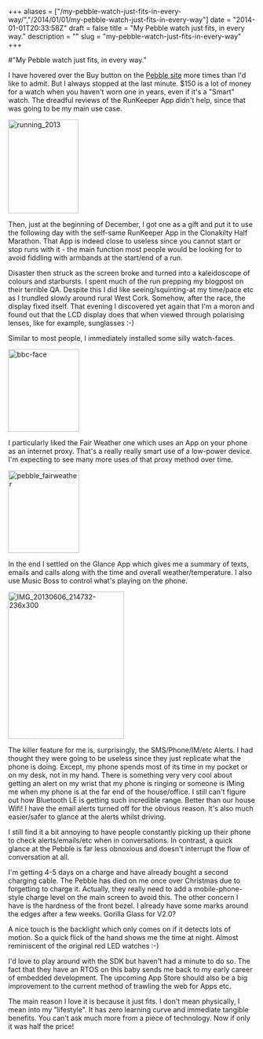 +++
aliases = ["/my-pebble-watch-just-fits-in-every-way/","/2014/01/01/my-pebble-watch-just-fits-in-every-way"]
date = "2014-01-01T20:33:58Z"
draft = false
title = "My Pebble watch just fits, in every way."
description = ""
slug = "my-pebble-watch-just-fits-in-every-way"
+++

#"My Pebble watch just fits, in every way."

I have hovered over the Buy button on the <a href="https://getpebble.com/">Pebble site</a> more times than I'd like to admit. But I always stopped at the last minute. $150 is a lot of money for a watch when you haven't worn one in years, even if it's a "Smart" watch. The dreadful reviews of the RunKeeper App didn't help, since that was going to be my main use case.

<a href="https://d2j17b10ywb1i7.cloudfront.net/wp-content/uploads/2014/01/running_2013.jpg"><img class="aligncenter size-full wp-image-1240" alt="running_2013" src="https://d2j17b10ywb1i7.cloudfront.net/wp-content/uploads/2014/01/running_2013.jpg" width="143" height="191" /></a>

Then, just at the beginning of December, I got one as a gift and put it to use the following day with the self-same RunKeeper App in the Clonakilty Half Marathon. That App is indeed close to useless since you cannot start or stop runs with it - the main function most people would be looking for to avoid fiddling with armbands at the start/end of a run.

Disaster then struck as the screen broke and turned into a kaleidoscope of colours and starbursts. I spent much of the run prepping my blogpost on their terrible QA. Despite this I did like seeing/squinting-at my time/pace etc as I trundled slowly around rural West Cork. Somehow, after the race, the display fixed itself. That evening I discovered yet again that I'm a moron and found out that the LCD display does that when viewed through polarising lenses, like for example, sunglasses :-)

Similar to most people, I immediately installed some silly watch-faces.

<a href="https://d2j17b10ywb1i7.cloudfront.net/wp-content/uploads/2014/01/bbc-face.png"><img class="aligncenter size-full wp-image-1237" alt="bbc-face" src="https://d2j17b10ywb1i7.cloudfront.net/wp-content/uploads/2014/01/bbc-face.png" width="144" height="168" /></a>

I particularly liked the Fair Weather one which uses an App on your phone as an internet proxy. That's a really really smart use of a low-power device. I'm expecting to see many more uses of that proxy method over time.

<a href="https://d2j17b10ywb1i7.cloudfront.net/wp-content/uploads/2014/01/pebble_fairweather.png"><img class="aligncenter size-full wp-image-1238" alt="pebble_fairweather" src="https://d2j17b10ywb1i7.cloudfront.net/wp-content/uploads/2014/01/pebble_fairweather.png" width="144" height="168" /></a>

In the end I settled on the Glance App which gives me a summary of texts, emails and calls along with the time and overall weather/temperature. I also use Music Boss to control what's playing on the phone.

<a href="https://d2j17b10ywb1i7.cloudfront.net/wp-content/uploads/2014/01/IMG_20130606_214732-236x300.jpg"><img class="aligncenter size-full wp-image-1239" alt="IMG_20130606_214732-236x300" src="https://d2j17b10ywb1i7.cloudfront.net/wp-content/uploads/2014/01/IMG_20130606_214732-236x300.jpg" width="236" height="300" /></a>

The killer feature for me is, surprisingly, the SMS/Phone/IM/etc Alerts. I had thought they were going to be useless since they just replicate what the phone is doing. Except, my phone spends most of its time in my pocket or on my desk, not in my hand. There is something very very cool about getting an alert on my wrist that my phone is ringing or someone is IMing me when my phone is at the far end of the house/office. I still can't figure out how Bluetooth LE is getting such incredible range. Better than our house Wifi! I have the email alerts turned off for the obvious reason. It's also much easier/safer to glance at the alerts whilst driving.

I still find it a bit annoying to have people constantly picking up their phone to check alerts/emails/etc when in conversations. In contrast, a quick glance at the Pebble is far less obnoxious and doesn't interrupt the flow of conversation at all.

I'm getting 4-5 days on a charge and have already bought a second charging cable. The Pebble has died on me once over Christmas due to forgetting to charge it. Actually, they really need to add a mobile-phone-style charge level on the main screen to avoid this. The other concern I have is the hardness of the front bezel. I already have some marks around the edges after a few weeks. Gorilla Glass for V2.0?

A nice touch is the backlight which only comes on if it detects lots of motion. So a quick flick of the hand shows me the time at night. Almost reminiscent of the original red LED watches :-)

I'd love to play around with the SDK but haven't had a minute to do so. The fact that they have an RTOS on this baby sends me back to my early career of embedded development. The upcoming App Store should also be a big improvement to the current method of trawling the web for Apps etc.

The main reason I love it is because it just fits. I don't mean physically, I mean into my "lifestyle". It has zero learning curve and immediate tangible benefits. You can't ask much more from a piece of technology. Now if only it was half the price!